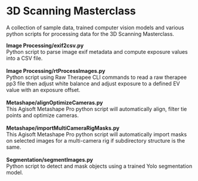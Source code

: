 # 3D Scanning Masterclass
A collection of sample data, trained computer vision models and various python scripts for processing data for the 3D Scanning Masterclass.

<b>Image Processing/exif2csv.py</b><br>
Python script to parse image exif metadata and compute exposure values into a CSV file.<br><br>
<b>Image Processing/rtProcessImages.py</b><br>
Python script using Raw Therapee CLI commands to read a raw therapee pp3 file then adjust white balance and adjust exposure to a defined EV value with an exposure offset.<br><br>
<b>Metashape/alignOptimizeCameras.py</b><br>
This Agisoft Metashape Pro python script will automatically align, filter tie points and optimize cameras.<br><br>
<b>Metashape/importMultiCameraRigMasks.py</b><br>
This Agisoft Metashape Pro python script will automatically import masks on selected images for a multi-camera rig if subdirectory structure is the same.<br><br>
<b>Segmentation/segmentImages.py</b><br>
Python script to detect and mask objects using a trained Yolo segmentation model.<br><br>
